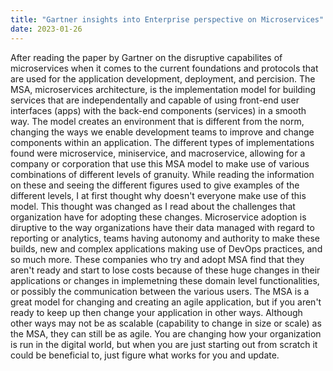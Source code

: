```yaml
---
title: "Gartner insights into Enterprise perspective on Microservices"
date: 2023-01-26
---
```


After reading the paper by Gartner on the disruptive capabilites of microservices when it comes to the current foundations and protocols that are used for the application development, deployment, and percision. The MSA, microservices architecture, is the implementation model for building services that are independentally and capable of using front-end user interfaces (apps) with the back-end components (services) in a smooth way. The model creates an environment that is different from the norm, changing the ways we enable development teams to improve and change components within an application. The different types of implementations found were microservice, miniservice, and macroservice, allowing for a company or corporation that use this MSA model to make use of various combinations of different levels of granuity. While reading the information on these and seeing the different figures used to give examples of the different levels, I at first thought why doesn't everyone make use of this model. This thought was changed as I read about the challenges that organization have for adopting these changes. Microservice adoption is diruptive to the way organizations have their data managed with regard to reporting or analytics, teams having autonomy and authority to make these builds, new and complex applications making use of DevOps practices, and so much more. These companies who try and adopt MSA find that they aren't ready and start to lose costs because of these huge changes in their applications or changes in implemetning these domain level functionalities, or possibly the communication between the various users. The MSA is a great model for changing and creating an agile application, but if you aren't ready to keep up then change your application in other ways. Although other ways may not be as scalable (capability to change in size or scale) as the MSA, they can still be as agile. You are changing how your organization is run in the digital world, but when you are just starting out from scratch it could be beneficial to, just figure what works for you and update.
